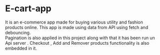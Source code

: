 # E-cart-app
It is an e-commerce app made for buying various utility and fashion products online.
This app is made using data from API using fetch and debouncing.  
Pagination is also applied in this project along with that it has been run un Api server 
. Checkout , Add and Remover products functionality is also embedded in it.
